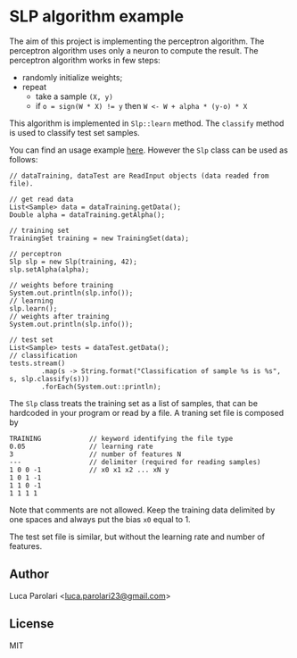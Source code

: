 # SLP algorithm example

The aim of this project is implementing the perceptron algorithm. The perceptron
 algorithm uses only a neuron to compute the result. The perceptron algorithm works
 in few steps:
 
 - randomly initialize weights;
 - repeat
   - take a sample `(X, y)`
   - if `o = sign(W * X) != y` then `W <- W + alpha * (y-o) * X`

This algorithm is implemented in `Slp::learn` method. The `classify` method is 
used to classify test set samples.

You can find an usage example [here](src/main/java/it/lparolari/unipd/ml/slp/Main.java). However the `Slp` class can be used as follows:
```
// dataTraining, dataTest are ReadInput objects (data readed from file).

// get read data
List<Sample> data = dataTraining.getData();
Double alpha = dataTraining.getAlpha();

// training set
TrainingSet training = new TrainingSet(data);

// perceptron
Slp slp = new Slp(training, 42);
slp.setAlpha(alpha);

// weights before training
System.out.println(slp.info());
// learning
slp.learn();
// weights after training
System.out.println(slp.info());

// test set
List<Sample> tests = dataTest.getData();
// classification
tests.stream()
        .map(s -> String.format("Classification of sample %s is %s", s, slp.classify(s)))
        .forEach(System.out::println);
```

The `Slp` class treats the training set as a list of samples, that can be hardcoded
in your program or read by a file. A traning set file is composed by
```
TRAINING            // keyword identifying the file type
0.05                // learning rate
3                   // number of features N
---                 // delimiter (required for reading samples)
1 0 0 -1            // x0 x1 x2 ... xN y
1 0 1 -1
1 1 0 -1
1 1 1 1
```
Note that comments are not allowed. Keep the training data delimited by one spaces 
and always put the bias `x0` equal to 1.

The test set file is similar, but without the learning rate and number of features.

## Author

Luca Parolari <<luca.parolari23@gmail.com>>

## License

MIT
